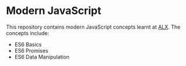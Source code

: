 # Modern JavaScript
This repository contains modern JavaScript concepts learnt at [ALX](https://www.alxafrica.com).
The concepts include:

- ES6 Basics
- ES6 Promises
- ES6 Data Manipulation
